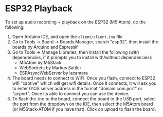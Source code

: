 # ESP32 Playback

To set up audio recording + playback on the ESP32 (M5 Atom), do the following:

1. Open Arduino IDE, and open the `client/client.ino` file
2. Go to Tools -> Board -> Boards Manager, search "esp32", then install the boards by Arduino and Espressif
3. Go to Tools -> Manage Libraries, then install the following (_with_ dependencies, if it prompts you to install with/without dependencies):
    - M5Atom by M5Stack
    - WebSockets by Markus Sattler
    - ESPAsyncWebServer by lacamera
4. The board needs to connect to WiFi. Once you flash, connect to ESP32 wifi "captive" which will get wifi details. Once it connects, it will ask you to enter 01OS server address in the format "domain.com:port" or "ip:port". Once its able to connect you can use the device.
5. To flash the .ino to the board, connect the board to the USB port, select the port from the dropdown on the IDE, then select the M5Atom board (or M5Stack-ATOM if you have that). Click on upload to flash the board.
